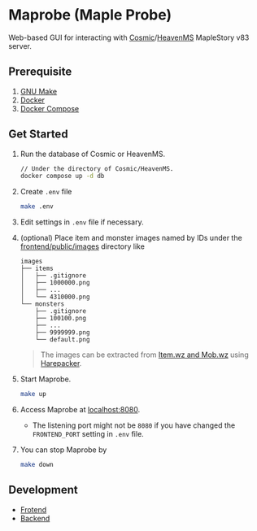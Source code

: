 # Maprobe (Maple Probe)

Web-based GUI for interacting with [Cosmic][]/[HeavenMS][] MapleStory v83
server.

[Cosmic]: https://github.com/P0nk/Cosmic
[HeavenMS]: https://github.com/ronancpl/HeavenMS

## Prerequisite

1.  [GNU Make](https://www.gnu.org/software/make)
2.  [Docker](https://www.docker.com)
3.  [Docker Compose](https://docs.docker.com/compose/install)

## Get Started

1.  Run the database of Cosmic or HeavenMS.

    ```bash
    // Under the directory of Cosmic/HeavenMS.
    docker compose up -d db
    ```

2.  Create `.env` file

    ```bash
    make .env
    ```

3.  Edit settings in `.env` file if necessary.

4.  (optional) Place item and monster images named by IDs under the
    [frontend/public/images](./frontend/public/images) directory like

    ```
    images
    ├── items
    │   ├── .gitignore
    │   ├── 1000000.png
    │   ├── ...
    │   └── 4310000.png
    └── monsters
        ├── .gitignore
        ├── 100100.png
        ├── ...
        ├── 9999999.png
        └── default.png
    ```

    > The images can be extracted from
    [Item.wz and Mob.wz](https://github.com/P0nk/Cosmic-client/tree/main/cosmic-wz)
    using [Harepacker](https://github.com/lastbattle/Harepacker-resurrected).

5.  Start Maprobe.

    ```bash
    make up
    ```

6.  Access Maprobe at [localhost:8080](localhost:8080).
    *   The listening port might not be `8080` if you have changed the
        `FRONTEND_PORT` setting in `.env` file.

7.  You can stop Maprobe by

    ```bash
    make down
    ```

## Development

*   [Frotend](./frontend/README.md#development)
*   [Backend](./backend/README.md#development)
